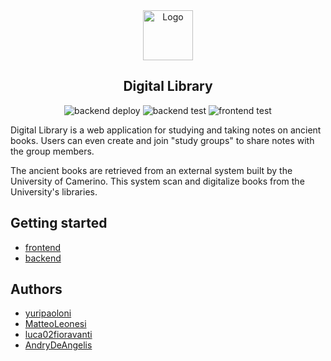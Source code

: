 <div align="center">
  <a href="https://github.com/FabrizioFornari/SPM2021-YMLA">
    <img src="./frontend/src/assets/logo.ico" alt="Logo" width="80" height="80">
  </a>

  <h2 align="center">Digital Library</h2>
    
   ![backend deploy](https://github.com/FabrizioFornari/SPM2021-YMLA/actions/workflows/heroku.yml/badge.svg)
   ![backend test](https://github.com/FabrizioFornari/SPM2021-YMLA/actions/workflows/backend_tests.yaml/badge.svg)
   ![frontend test](https://github.com/FabrizioFornari/SPM2021-YMLA/actions/workflows/frontend_tests.yaml/badge.svg)
</div>

Digital Library is a web application for studying and taking notes on ancient books. Users can even create and join "study groups" to share notes with the group members.

The ancient books are retrieved from an external system built by the University of Camerino. This system scan and digitalize books from the University's libraries.

## Getting started

- [frontend](frontend/README.md)
- [backend](backend/README.md)

## Authors

- [yuripaoloni](https://github.com/yuripaoloni)
- [MatteoLeonesi](https://github.com/MatteoLeonesi)
- [luca02fioravanti](https://github.com/luca02fioravanti)
- [AndryDeAngelis](https://github.com/AndryDeAngelis)
